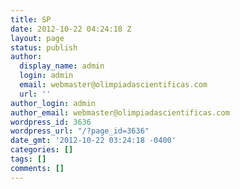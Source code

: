 ```yaml
---
title: SP
date: 2012-10-22 04:24:18 Z
layout: page
status: publish
author:
  display_name: admin
  login: admin
  email: webmaster@olimpiadascientificas.com
  url: ''
author_login: admin
author_email: webmaster@olimpiadascientificas.com
wordpress_id: 3636
wordpress_url: "/?page_id=3636"
date_gmt: '2012-10-22 03:24:18 -0400'
categories: []
tags: []
comments: []
---
```



